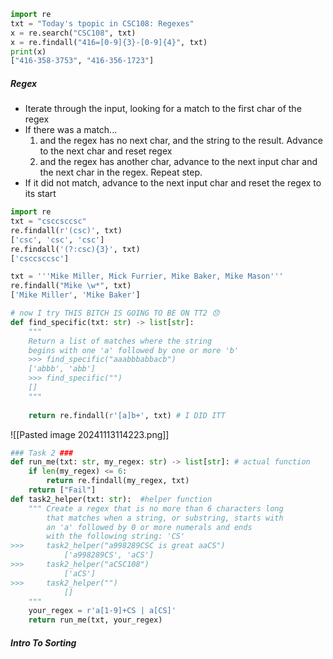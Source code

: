 ```python
import re
txt = "Today's tpopic in CSC108: Regexes"
x = re.search("CSC108", txt)
x = re.findall("416=[0-9]{3}-[0-9]{4}", txt)
print(x)
["416-358-3753", "416-356-1723"]
```

##### Regex
- Iterate through the input, looking for a match to the first char of the regex
- If there was a match...
	1. and the regex has no next char, and the string to the result. Advance to the next char and reset regex
	2. and the regex has another char, advance to the next input char and the next char in the regex. Repeat step.
- If it did not match, advance to the next input char and reset the regex to its start

```python
import re
txt = "csccsccsc"
re.findall(r'(csc)', txt)
['csc', 'csc', 'csc']
re.findall('(?:csc){3}', txt)
['csccsccsc']

txt = '''Mike Miller, Mick Furrier, Mike Baker, Mike Mason'''
re.findall("Mike \w*", txt)
['Mike Miller', 'Mike Baker']
```

```python
# now I try THIS BITCH IS GOING TO BE ON TT2 😞
def find_specific(txt: str) -> list[str]:  
	"""
	Return a list of matches where the string  
	begins with one 'a' followed by one or more 'b'  
 	>>> find_specific("aaabbbabbacb")  
	['abbb', 'abb']  
 	>>> find_specific("")  
	[]  
	"""
	
	return re.findall(r'[a]b+', txt) # I DID ITT
```

![[Pasted image 20241113114223.png]]
```python
### Task 2 ###  
def run_me(txt: str, my_regex: str) -> list[str]: # actual function 
	if len(my_regex) <= 6:  
		return re.findall(my_regex, txt)  
	return ["Fail"]  
def task2_helper(txt: str):  #helper function
	""" Create a regex that is no more than 6 characters long  
		that matches when a string, or substring, starts with  
		an 'a' followed by 0 or more numerals and ends  
		with the following string: 'CS'  
>>> 	task2_helper("a998289CSC is great aaCS")  
			['a998289CS', 'aCS']  
>>> 	task2_helper("aCSC108")  
			['aCS']  
>>> 	task2_helper("")  
			[]  
	"""  
	your_regex = r'a[1-9]+CS | a[CS]'  
	return run_me(txt, your_regex)
```

##### Intro To Sorting
